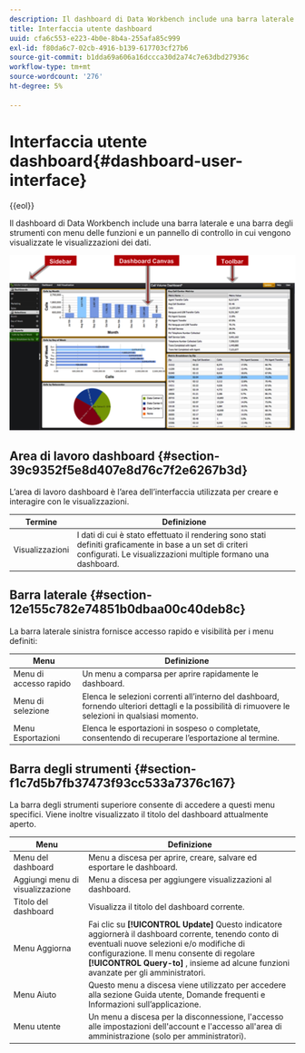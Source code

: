 ```yaml
---
description: Il dashboard di Data Workbench include una barra laterale e una barra degli strumenti con menu delle funzioni e un pannello di controllo in cui vengono visualizzate le visualizzazioni dei dati.
title: Interfaccia utente dashboard
uuid: cfa6c553-e223-4b0e-8b4a-255afa85c999
exl-id: f80da6c7-02cb-4916-b139-617703cf27b6
source-git-commit: b1dda69a606a16dccca30d2a74c7e63dbd27936c
workflow-type: tm+mt
source-wordcount: '276'
ht-degree: 5%

---
```


# Interfaccia utente dashboard{#dashboard-user-interface}

{{eol}}

Il dashboard di Data Workbench include una barra laterale e una barra degli strumenti con menu delle funzioni e un pannello di controllo in cui vengono visualizzate le visualizzazioni dei dati.

![](assets/dashboard_ui.png)

## Area di lavoro dashboard {#section-39c9352f5e8d407e8d76c7f2e6267b3d}

L’area di lavoro dashboard è l’area dell’interfaccia utilizzata per creare e interagire con le visualizzazioni.

| Termine | Definizione |
|---|---|
| Visualizzazioni | I dati di cui è stato effettuato il rendering sono stati definiti graficamente in base a un set di criteri configurati. Le visualizzazioni multiple formano una dashboard. |

## Barra laterale {#section-12e155c782e74851b0dbaa00c40deb8c}

La barra laterale sinistra fornisce accesso rapido e visibilità per i menu definiti:

| Menu | Definizione |
|---|---|
| Menu di accesso rapido | Un menu a comparsa per aprire rapidamente le dashboard. |
| Menu di selezione | Elenca le selezioni correnti all’interno del dashboard, fornendo ulteriori dettagli e la possibilità di rimuovere le selezioni in qualsiasi momento. |
| Menu Esportazioni | Elenca le esportazioni in sospeso o completate, consentendo di recuperare l’esportazione al termine. |

## Barra degli strumenti {#section-f1c7d5b7fb37473f93cc533a7376c167}

La barra degli strumenti superiore consente di accedere a questi menu specifici. Viene inoltre visualizzato il titolo del dashboard attualmente aperto.

| Menu | Definizione |
|---|---|
| Menu del dashboard | Menu a discesa per aprire, creare, salvare ed esportare le dashboard. |
| Aggiungi menu di visualizzazione | Menu a discesa per aggiungere visualizzazioni al dashboard. |
| Titolo del dashboard | Visualizza il titolo del dashboard corrente. |
| Menu Aggiorna | Fai clic su **[!UICONTROL Update]** Questo indicatore aggiornerà il dashboard corrente, tenendo conto di eventuali nuove selezioni e/o modifiche di configurazione. Il menu consente di regolare **[!UICONTROL Query-to]** , insieme ad alcune funzioni avanzate per gli amministratori. |
| Menu Aiuto | Questo menu a discesa viene utilizzato per accedere alla sezione Guida utente, Domande frequenti e Informazioni sull’applicazione. |
| Menu utente | Un menu a discesa per la disconnessione, l&#39;accesso alle impostazioni dell&#39;account e l&#39;accesso all&#39;area di amministrazione (solo per amministratori). |
